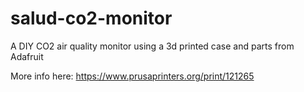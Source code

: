 # salud-co2-monitor
A DIY CO2 air quality monitor using a 3d printed case and parts from Adafruit

More info here:  https://www.prusaprinters.org/print/121265
